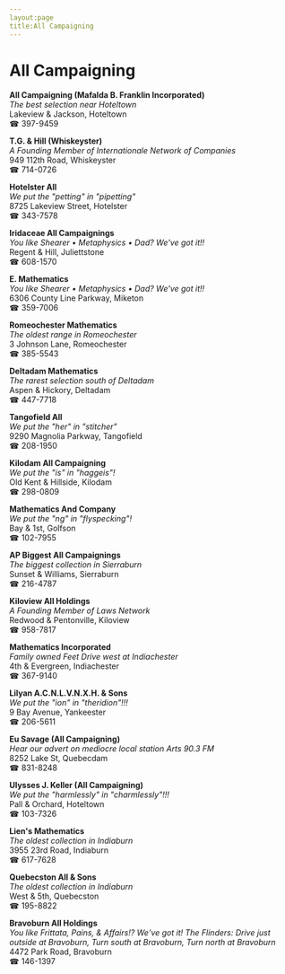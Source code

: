 ```yaml
---
layout:page
title:All Campaigning
---
```

# All Campaigning

**All Campaigning (Mafalda B. Franklin Incorporated)**  
_The best selection near Hoteltown_  
Lakeview & Jackson, Hoteltown  
☎ 397-9459



**T.G. & Hill (Whiskeyster)**  
_A Founding Member of Internationale Network of Companies_  
949 112th Road, Whiskeyster  
☎ 714-0726



**Hotelster All**  
_We put the "petting" in "pipetting"_  
8725 Lakeview Street, Hotelster  
☎ 343-7578



**Iridaceae All Campaignings**  
_You like Shearer • Metaphysics • Dad? We've got it!!_  
Regent & Hill, Juliettstone  
☎ 608-1570



**E. Mathematics**  
_You like Shearer • Metaphysics • Dad? We've got it!!_  
6306 County Line Parkway, Miketon  
☎ 359-7006



**Romeochester Mathematics**  
_The oldest range in Romeochester_  
3 Johnson Lane, Romeochester  
☎ 385-5543



**Deltadam Mathematics**  
_The rarest selection south of Deltadam_  
Aspen & Hickory, Deltadam  
☎ 447-7718



**Tangofield All**  
_We put the "her" in "stitcher"_  
9290 Magnolia Parkway, Tangofield  
☎ 208-1950



**Kilodam All Campaigning**  
_We put the "is" in "haggeis"!_  
Old Kent & Hillside, Kilodam  
☎ 298-0809



**Mathematics And Company**  
_We put the "ng" in "flyspecking"!_  
Bay & 1st, Golfson  
☎ 102-7955



**AP Biggest All Campaignings**  
_The biggest collection in Sierraburn_  
Sunset & Williams, Sierraburn  
☎ 216-4787



**Kiloview All Holdings**  
_A Founding Member of Laws Network_  
Redwood & Pentonville, Kiloview  
☎ 958-7817



**Mathematics Incorporated**  
_Family owned Feet 
Drive west at Indiachester_  
4th & Evergreen, Indiachester  
☎ 367-9140



**Lilyan A.C.N.L.V.N.X.H. & Sons**  
_We put the "ion" in "theridion"!!!_  
9 Bay Avenue, Yankeester  
☎ 206-5611



**Eu Savage (All Campaigning)**  
_Hear our advert on mediocre local station Arts 90.3 FM_  
8252 Lake St, Quebecdam  
☎ 831-8248



**Ulysses J. Keller (All Campaigning)**  
_We put the "harmlessly" in "charmlessly"!!!_  
Pall & Orchard, Hoteltown  
☎ 103-7326



**Lien's Mathematics**  
_The oldest collection in Indiaburn_  
3955 23rd Road, Indiaburn  
☎ 617-7628



**Quebecston All & Sons**  
_The oldest collection in Indiaburn_  
West & 5th, Quebecston  
☎ 195-8822



**Bravoburn All Holdings**  
_You like Frittata, Pains, & Affairs!? We've got it! 
The Flinders: Drive just outside at Bravoburn, Turn south at Bravoburn, Turn north at Bravoburn_  
4472 Park Road, Bravoburn  
☎ 146-1397



